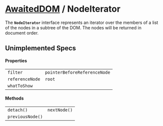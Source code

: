 # [AwaitedDOM](/docs/basic-interfaces/awaited-dom) <span>/</span> NodeIterator

<div class='overview'><span class="seoSummary">The <strong><code>NodeIterator</code></strong> interface represents an iterator over the members of a list of the nodes in a subtree of the DOM. The nodes will be returned in document order.</span></div>

## Unimplemented Specs

#### Properties

|     |     |
| --- | --- |
| `filter` | `pointerBeforeReferenceNode`
`referenceNode` | `root`
`whatToShow` |  |

#### Methods

|     |     |
| --- | --- |
| `detach()` | `nextNode()`
`previousNode()` |  |
